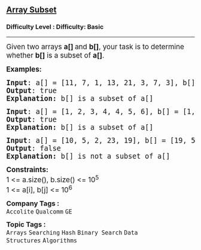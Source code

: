<h2><a href="https://www.geeksforgeeks.org/problems/array-subset-of-another-array2317/1?page=1&category=Arrays&difficulty=Basic,Easy&status=unsolved&sortBy=submissions">Array Subset</a></h2><h3>Difficulty Level : Difficulty: Basic</h3><hr><div class="problems_problem_content__Xm_eO"><p><span style="font-size: 14pt;">Given two arrays <strong>a[] </strong>and <strong>b[]</strong>, your task is to determine whether <strong>b[]</strong> is a subset of <strong>a[]</strong>.</span></p>
<p><span style="font-size: 14pt;"><strong>Examples:</strong></span></p>
<pre><span style="font-size: 14pt;"><strong>Input</strong>: a[] = [11, 7, 1, 13, 21, 3, 7, 3], b[] = [11, 3, 7, 1, 7]
<strong>Output</strong>: true
<strong>Explanation: </strong>b[] is a subset of a[]</span></pre>
<pre><span style="font-size: 14pt;"><strong>Input</strong>: a[] = [1, 2, 3, 4, 4, 5, 6], b[] = [1, 2, 4]
<strong>Output</strong>: true
<strong>Explanation: </strong>b[] is a subset of a[]</span></pre>
<pre><span style="font-size: 14pt;"><strong>Input</strong>: a[] = [10, 5, 2, 23, 19], b[] = [19, 5, 3]<strong>
Output</strong>: false<strong>
Explanation: </strong>b[] is not a subset of a[]</span></pre>
<p><span style="font-size: 14pt;"><strong>Constraints:</strong><br>1 &lt;= a.size(), b.size() &lt;= 10<sup>5</sup><br>1 &lt;= a[i], b[j] &lt;= 10<sup>6</sup></span></p></div><p><span style=font-size:18px><strong>Company Tags : </strong><br><code>Accolite</code>&nbsp;<code>Qualcomm</code>&nbsp;<code>GE</code>&nbsp;<br><p><span style=font-size:18px><strong>Topic Tags : </strong><br><code>Arrays</code>&nbsp;<code>Searching</code>&nbsp;<code>Hash</code>&nbsp;<code>Binary Search</code>&nbsp;<code>Data Structures</code>&nbsp;<code>Algorithms</code>&nbsp;